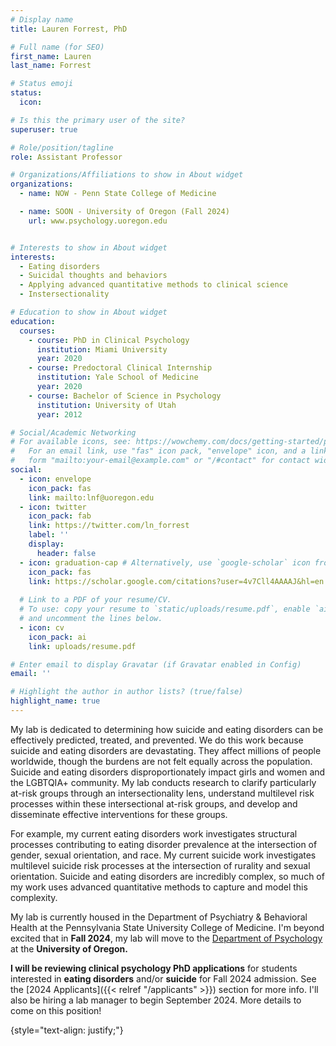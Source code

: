 ```yaml
---
# Display name
title: Lauren Forrest, PhD

# Full name (for SEO)
first_name: Lauren
last_name: Forrest

# Status emoji
status:
  icon: 

# Is this the primary user of the site?
superuser: true

# Role/position/tagline
role: Assistant Professor

# Organizations/Affiliations to show in About widget
organizations:
  - name: NOW - Penn State College of Medicine

  - name: SOON - University of Oregon (Fall 2024)
    url: www.psychology.uoregon.edu


# Interests to show in About widget
interests:
  - Eating disorders
  - Suicidal thoughts and behaviors
  - Applying advanced quantitative methods to clinical science
  - Instersectionality

# Education to show in About widget
education:
  courses:
    - course: PhD in Clinical Psychology
      institution: Miami University
      year: 2020
    - course: Predoctoral Clinical Internship
      institution: Yale School of Medicine
      year: 2020
    - course: Bachelor of Science in Psychology
      institution: University of Utah
      year: 2012

# Social/Academic Networking
# For available icons, see: https://wowchemy.com/docs/getting-started/page-builder/#icons
#   For an email link, use "fas" icon pack, "envelope" icon, and a link in the
#   form "mailto:your-email@example.com" or "/#contact" for contact widget.
social:
  - icon: envelope
    icon_pack: fas
    link: mailto:lnf@uoregon.edu
  - icon: twitter
    icon_pack: fab
    link: https://twitter.com/ln_forrest
    label: ''
    display:
      header: false
  - icon: graduation-cap # Alternatively, use `google-scholar` icon from `ai` icon pack
    icon_pack: fas
    link: https://scholar.google.com/citations?user=4v7Cll4AAAAJ&hl=en
  
  # Link to a PDF of your resume/CV.
  # To use: copy your resume to `static/uploads/resume.pdf`, enable `ai` icons in `params.yaml`,
  # and uncomment the lines below.
  - icon: cv
    icon_pack: ai
    link: uploads/resume.pdf

# Enter email to display Gravatar (if Gravatar enabled in Config)
email: ''

# Highlight the author in author lists? (true/false)
highlight_name: true
---
```


My lab is dedicated to determining how suicide and eating disorders can be effectively predicted, treated, and prevented. We do this work because suicide and eating disorders are devastating. They affect millions of people worldwide, though the burdens are not felt equally across the population. Suicide and eating disorders disproportionately impact girls and women and the LGBTQIA+ community. My lab conducts research to clarify particularly at-risk groups through an intersectionality lens, understand multilevel risk processes within these intersectional at-risk groups, and develop and disseminate effective interventions for these groups. 

For example, my current eating disorders work investigates structural processes contributing to eating disorder prevalence at the intersection of gender, sexual orientation, and race. My current suicide work investigates multilevel suicide risk processes at the intersection of rurality and sexual orientation. Suicide and eating disorders are incredibly complex, so much of my work uses advanced quantitative methods to capture and model this complexity.

My lab is currently housed in the Department of Psychiatry & Behavioral Health at the Pennsylvania State University College of Medicine. I'm beyond excited that in **Fall 2024**, my lab will move to the [Department of Psychology](https://www.psychology.uoregon.edu) at the **University of Oregon.** 

**I will be reviewing clinical psychology PhD applications** for students interested in **eating disorders** and/or **suicide** for Fall 2024 admission. See the [2024 Applicants]({{< relref "/applicants" >}}) section for more info. I'll also be hiring a lab manager to begin September 2024. More details to come on this position!

{style="text-align: justify;"}
